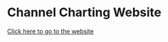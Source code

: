 # Channel Charting Website

[Click here to go to the website](channelcharting.github.io "Channel Charting Resources")
